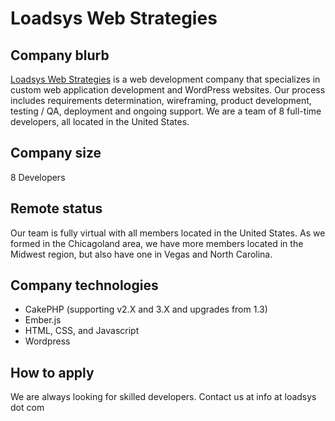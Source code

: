 # Loadsys Web Strategies

## Company blurb

[Loadsys Web Strategies](https://www.loadsys.com.com) is a web development company that specializes in custom web application development and WordPress websites. Our process includes requirements determination, wireframing, product development, testing / QA, deployment and ongoing support. We are a team of 8 full-time developers, all located in the United States.

## Company size

8 Developers

## Remote status

Our team is fully virtual with all members located in the United States.  As we formed in the Chicagoland area, we have more members located in the Midwest region, but also have one in Vegas and North Carolina.

## Company technologies

-   CakePHP (supporting v2.X and 3.X and upgrades from 1.3)
-   Ember.js
-   HTML, CSS, and Javascript
-   Wordpress

## How to apply

We are always looking for skilled developers.  Contact us at info at loadsys dot com
